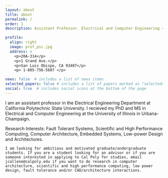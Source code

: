 ```yaml
---
layout: about
title: about
permalink: /
order: 1
description: Assistant Professor. Electrical and Computer Engineering <a href="http://calpoly.edu">Cal Poly</a>. 

profile:
  align: right
  image: prof_pic.jpg
  address: >
    <p>20A-314</p>
    <p>1 Grand Ave.</p>
    <p>San Luis Obispo, CA 93407</p>
    <p> 1-805-756-5607 </p>

news: false  # includes a list of news items
selected_papers: false # includes a list of papers marked as "selected={true}"
social: true  # includes social icons at the bottom of the page
---
```



I am an assistant professor in the Electrical Engineering Department at California Polytechnic State University. I recieved my PhD and MS in Electrical and Computer Engineering at the University of Illinois in Urbana-Champaign.

<!--, where I worked with Rakesh Kumar in the PASSAT research group. -->


Research Interests: Fault Tolerant Systems, Scientific and High Performance Computing, Computer Architecture, Embedded Systems, Low-power Design and Architectures.

<!-- My current research focuses on algorithmic techniques and architectures for tolerating and harnessing noise in stochastic systems, especially in the context of low energy processors. -->

`I am looking for ambitious and motivated graduate/undergraduate students. If you are a student looking for an advisor or if you are someone interested in applying to Cal Poly for studies, email jcallene@calpoly.edu if you want to do research in computer architecture, scientific and high performance computing, low power design, fault tolerance and/or CAD/architecture interactions. `



<!-- Write your biography here. Tell the world about yourself. Link to your favorite [subreddit](http://reddit.com){:target="\_blank"}. You can put a picture in, too. The code is already in, just name your picture `prof_pic.jpg` and put it in the `img/` folder.


<> Link to your social media connections, too. This theme is set up to use [Font Awesome icons](http://fortawesome.github.io/Font-Awesome/){:target="\_blank"} and [Academicons](https://jpswalsh.github.io/academicons/){:target="\_blank"}, like the ones below. Add your Facebook, Twitter, LinkedIn, Google Scholar, or just disable all of them. -->
